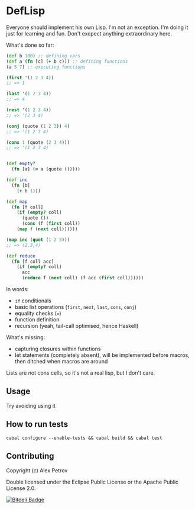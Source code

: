 # DefLisp

Everyone should implement his own Lisp. I'm not an exception. I'm doing it
just for learning and fun. Don't excpect anything extraordinary here.

What's done so far:

```clj
(def b 100) ;; defining vars
(def a (fn [c] (+ b c))) ;; defining functions
(a 5 7) ;; executing functions

(first '(1 2 3 4))
;; => 1

(last '(1 2 3 4))
;; => 4

(rest '(1 2 3 4))
;; => '(2 3 4)

(conj (quote (1 2 3)) 4)
;; => '(1 2 3 4)

(cons 1 (quote (2 3 4)))
;; => '(1 2 3 4)


(def empty?
  (fn [a] (= a (quote ()))))

(def inc
  (fn [b]
    (+ b 1)))

(def map
  (fn [f coll]
    (if (empty? coll)
      (quote ())
      (cons (f (first coll))
    (map f (next coll))))))

(map inc (quot (1 2 3)))
;; => (2,3,4)

(def reduce
  (fn [f coll acc]
    (if (empty? coll)
      acc
      (reduce f (next coll) (f acc (first coll))))))
```

In words:
  * `if` conditionals
  * basic list operations (`first`, `next`, `last`, `cons`, `conj`)
  * equality checks (`=`)
  * function definition
  * recursion (yeah, tail-call optimised, hence Haskell)

What's missing:

  * capturing closures within functions
  * let statements (completely absent), will be implemented before macros, then ditched
    when macros are around

Lists are not cons cells, so it's not a real lisp, but I don't care.



## Usage

Try avoiding using it

## How to run tests

```
cabal configure --enable-tests && cabal build && cabal test
```

## Contributing

Copyright (c) Alex Petrov

Double licensed under the Eclipse Public License or the Apache Public License 2.0.


[![Bitdeli Badge](https://d2weczhvl823v0.cloudfront.net/ifesdjeen/deflisp/trend.png)](https://bitdeli.com/free "Bitdeli Badge")

